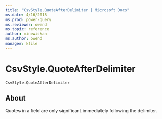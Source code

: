 ```yaml
---
title: "CsvStyle.QuoteAfterDelimiter | Microsoft Docs"
ms.date: 4/16/2018
ms.prod: power-query
ms.reviewer: owend
ms.topic: reference
author: minewiskan
ms.author: owend
manager: kfile
---
```

# CsvStyle.QuoteAfterDelimiter
<code>CsvStyle.QuoteAfterDelimiter
</code>

## About
Quotes in a field are only significant immediately following the delimiter.
